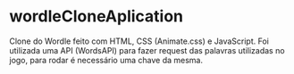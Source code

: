 # wordleCloneAplication
 Clone do Wordle feito com HTML, CSS (Animate.css) e JavaScript. Foi utilizada uma API (WordsAPI) para fazer request das palavras utilizadas no jogo, para rodar é necessário uma chave da mesma.
